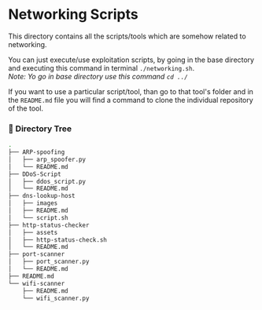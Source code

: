 # Networking Scripts

This directory contains all the scripts/tools which are somehow related to networking.

You can just execute/use exploitation scripts, by going in the base directory and executing this command in terminal `./networking.sh`.\
*Note: Yo go in base directory use this command `cd ../`*

If you want to use a particular script/tool, than go to that tool's folder and in the `README.md` file you will find a command to clone the individual repository of the tool.

### 🧱 Directory Tree

```bash
.
├── ARP-spoofing
│   ├── arp_spoofer.py
│   └── README.md
├── DDoS-Script
│   ├── ddos_script.py
│   └── README.md
├── dns-lookup-host
│   ├── images
│   ├── README.md
│   └── script.sh
├── http-status-checker
│   ├── assets
│   ├── http-status-check.sh
│   └── README.md
├── port-scanner
│   ├── port_scanner.py
│   └── README.md
├── README.md
└── wifi-scanner
    ├── README.md
    └── wifi_scanner.py

```
